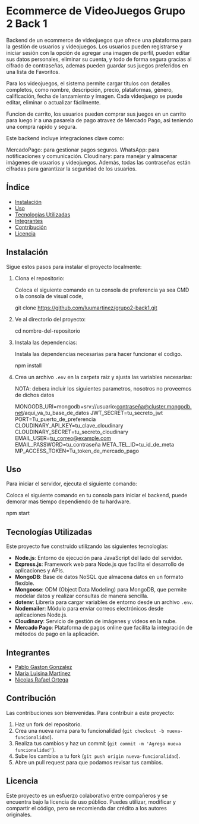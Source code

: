 # Ecommerce de VideoJuegos Grupo 2 Back 1

Backend de un ecommerce de videojuegos que ofrece una plataforma para la gestión de usuarios y videojuegos. Los usuarios pueden registrarse y iniciar sesión con la opción de agregar una imagen de perfil, pueden editar sus datos personales, eliminar su cuenta, y todo de forma segura gracias al cifrado de contraseñas, ademas pueden guardar sus juegos preferidos en una lista de Favoritos.

Para los videojuegos, el sistema permite cargar títulos con detalles completos, como nombre, descripción, precio, plataformas, género, calificación, fecha de lanzamiento y imagen. Cada videojuego se puede editar, eliminar o actualizar fácilmente.

Funcion de carrito, los usuarios pueden comprar sus juegos en un carrito para luego ir a una pasarela de pago atravez de Mercado Pago, asi teniendo una compra rapido y segura.

Este backend incluye integraciones clave como:

MercadoPago: para gestionar pagos seguros.
WhatsApp: para notificaciones y comunicación.
Cloudinary: para manejar y almacenar imágenes de usuarios y videojuegos. Además, todas las contraseñas están cifradas para garantizar la seguridad de los usuarios.

## Índice

- [Instalación](#instalación)
- [Uso](#uso)
- [Tecnologías Utilizadas](#tecnologías-utilizadas)
- [Integrantes](#integrantes)
- [Contribución](#contribución)
- [Licencia](#licencia)

## Instalación

Sigue estos pasos para instalar el proyecto localmente:

1. Clona el repositorio:

    Coloca el siguiente comando en tu consola de preferencia ya sea CMD o la consola de visual code,

    git clone https://github.com/luumartinez/grupo2-back1.git

2. Ve al directorio del proyecto:

    cd nombre-del-repositorio

3. Instala las dependencias:

    Instala las dependencias necesarias para hacer funcionar el codigo.
    
    npm install

4. Crea un archivo `.env` en la carpeta raiz y ajusta las variables necesarias:

    NOTA: debera incluir los siguientes parametros, nosotros no proveemos de dichos datos

    MONGODB_URI=mongodb+srv://usuario:contraseña@cluster.mongodb.net/aqui_va_tu_base_de_datos
    JWT_SECRET=tu_secreto_jwt
    PORT=Tu_puerto_de_preferencia
    CLOUDINARY_API_KEY=tu_clave_cloudinary
    CLOUDINARY_SECRET=tu_secreto_cloudinary
    EMAIL_USER=tu_correo@example.com
    EMAIL_PASSWORD=tu_contraseña
    META_TEL_ID=tu_id_de_meta
    MP_ACCESS_TOKEN=Tu_token_de_mercado_pago
    

## Uso

Para iniciar el servidor, ejecuta el siguiente comando:

Coloca el siguiente comando en tu consola para iniciar el backend, puede demorar mas tiempo dependiendo de tu hardware.

npm start

## Tecnologías Utilizadas

Este proyecto fue construido utilizando las siguientes tecnologías:

- **Node.js**: Entorno de ejecución para JavaScript del lado del servidor.
- **Express.js**: Framework web para Node.js que facilita el desarrollo de aplicaciones y APIs.
- **MongoDB**: Base de datos NoSQL que almacena datos en un formato flexible.
- **Mongoose**: ODM (Object Data Modeling) para MongoDB, que permite modelar datos y realizar consultas de manera sencilla.
- **dotenv**: Librería para cargar variables de entorno desde un archivo `.env`.
- **Nodemailer**: Módulo para enviar correos electrónicos desde aplicaciones Node.js.
- **Cloudinary**: Servicio de gestión de imágenes y videos en la nube.
- **Mercado Pago**: Plataforma de pagos online que facilita la integración de métodos de pago en la aplicación.

## Integrantes

- [Pablo Gaston Gonzalez](https://www.linkedin.com/in/pablo-gaston-gonzalez)
- [Maria Luisina Martinez](https://www.linkedin.com/in/luisina-martinez/)
- [Nicolas Rafael Ortega](https://www.linkedin.com/in/rafael-ortega-nicolas/)

## Contribución

Las contribuciones son bienvenidas. Para contribuir a este proyecto:

1. Haz un fork del repositorio.
2. Crea una nueva rama para tu funcionalidad (`git checkout -b nueva-funcionalidad`).
3. Realiza tus cambios y haz un commit (`git commit -m 'Agrega nueva funcionalidad'`).
4. Sube los cambios a tu fork (`git push origin nueva-funcionalidad`).
5. Abre un pull request para que podamos revisar tus cambios.

## Licencia

Este proyecto es un esfuerzo colaborativo entre compañeros y se encuentra bajo la licencia de uso público. Puedes utilizar, modificar y compartir el código, 
pero se recomienda dar crédito a los autores originales. 
